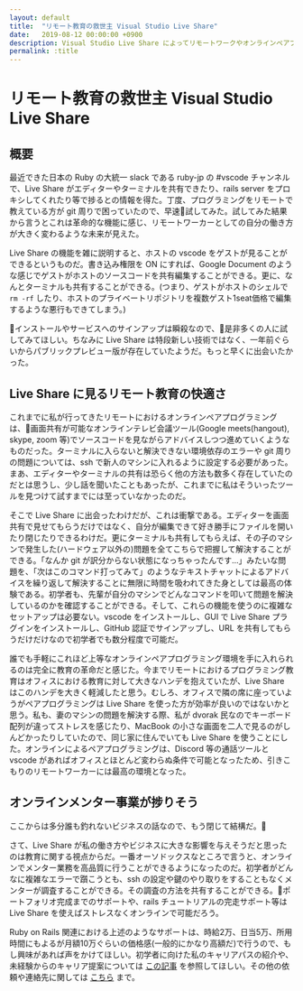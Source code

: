 ```yaml
---
layout: default
title:  "リモート教育の救世主 Visual Studio Live Share"
date:   2019-08-12 00:00:00 +0900
description: Visual Studio Live Share によってリモートワークやオンラインペアプログラミングの効率が段違いになった話
permalink: :title
---
```


# リモート教育の救世主 Visual Studio Live Share

## 概要

最近できた日本の Ruby の大統一 slack である ruby-jp の #vscode チャンネルで、Live Share がエディターやターミナルを共有できたり、rails server をプロキシしてくれたり等で捗るとの情報を得た。丁度、プログラミングをリモートで教えている方が git 周りで困っていたので、早速試してみた。試してみた結果から言うとこれは革命的な機能に感じ、リモートワーカーとしての自分の働き方が大きく変わるような未来が見えた。

Live Share の機能を雑に説明すると、ホストの vscode をゲストが見ることができるというものだ。書き込み権限を ON にすれば、Google Document のような感じでゲストがホストのソースコードを共有編集することができる。更に、なんとターミナルも共有することができる。(つまり、ゲストがホストのシェルで `rm -rf` したり、ホストのプライベートリポジトリを複数ゲスト1seat価格で編集するような悪行もできてしまう。)

インストールやサービスへのサインアップは瞬殺なので、是非多くの人に試してみてほしい。ちなみに Live Share は特段新しい技術ではなく、一年前ぐらいからパブリックプレビュー版が存在していたようだ。もっと早くに出会いたかった。

## Live Share に見るリモート教育の快適さ

これまでに私が行ってきたリモートにおけるオンラインペアプログラミングは、画面共有が可能なオンラインテレビ会議ツール(Google meets(hangout), skype, zoom 等)でソースコードを見ながらアドバイスしつつ進めていくようなものだった。ターミナルに入らないと解決できない環境依存のエラーや git 周りの問題については、ssh で新人のマシンに入れるように設定する必要があった。まあ、エディターやターミナルの共有は恐らく他の方法も数多く存在していたのだとは思うし、少し話を聞いたこともあったが、これまでに私はそういったツールを見つけて試すまでには至っていなかったのだ。

そこで Live Share に出会ったわけだが、これは衝撃である。エディターを画面共有で見せてもらうだけではなく、自分が編集できて好き勝手にファイルを開いたり閉じたりできるわけだ。更にターミナルも共有してもらえば、その子のマシンで発生した(ハードウェア以外の)問題を全てこちらで把握して解決することができる。「なんか git が訳分からない状態になっちゃったんです...」みたいな問題を、「次はこのコマンド打ってみて」のようなテキストチャットによるアドバイスを繰り返して解決することに無限に時間を吸われてきた身としては最高の体験である。初学者も、先輩が自分のマシンでどんなコマンドを叩いて問題を解決しているのかを確認することができる。そして、これらの機能を使うのに複雑なセットアップは必要ない。vscode をインストールし、GUI で Live Share プラグインをインストールし、GitHub 認証でサインアップし、URL を共有してもらうだけだけなので初学者でも数分程度で可能だ。

誰でも手軽にこれほど上等なオンラインペアプログラミング環境を手に入れられるのは完全に教育の革命だと感じた。今までリモートにおけるプログラミング教育はオフィスにおける教育に対して大きなハンデを抱えていたが、Live Share はこのハンデを大きく軽減したと思う。むしろ、オフィスで隣の席に座っていようがペアプログラミングは Live Share を使った方が効率が良いのではないかと思う。私も、妻のマシンの問題を解決する際、私が dvorak 民なのでキーボード配列が違ってストレスを感じたり、MacBook の小さな画面を二人で見るのがしんどかったりしていたので、同じ家に住んでいても Live Share を使うことにした。オンラインによるペアプログラミングは、Discord 等の通話ツールと vscode があればオフィスとほとんど変わらぬ条件で可能となったため、引きこもりのリモートワーカーには最高の環境となった。

## オンラインメンター事業が捗りそう

ここからは多分誰も釣れないビジネスの話なので、もう閉じて結構だ。

さて、Live Share が私の働き方やビジネスに大きな影響を与えそうだと思ったのは教育に関する視点からだ。一番オーソドックスなところで言うと、オンラインでメンター業務を高品質に行うことができるようになったのだ。初学者がどんなに複雑なエラーで躓こうとも、ssh の設定や鍵のやり取りをすることもなくメンターが調査することができる。その調査の方法を共有することができる。ポートフォリオ完成までのサポートや、rails チュートリアルの完走サポート等は Live Share を使えばストレスなくオンラインで可能だろう。

Ruby on Rails 関連における上述のようなサポートは、時給2万、日当5万、所用時間にもよるが月額10万ぐらいの価格感(一般的にかなり高額だ)で行うので、もし興味があれば声をかけてほしい。初学者に向けた私のキャリアパスの紹介や、未経験からのキャリア提案については [この記事](https://ogihara-ryo.github.io/career-path) を参照してほしい。その他の依頼や連絡先に関しては [こちら](https://ogihara-ryo.github.io/business) まで。
